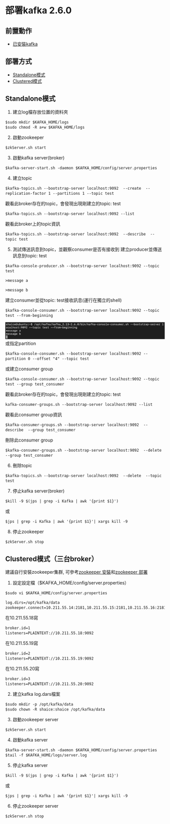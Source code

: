 # 部署kafka 2.6.0
## 前置動作
- [已安裝kafka](kafka_install.md)

## 部署方式
  - [Standalone模式](#standalone模式)
  - [Clustered模式](#clustered模式三台broker)

## Standalone模式
1. 建立log檔存放位置的資料夾
```
$sudo mkdir $KAFKA_HOME/logs
$sudo chmod -R a+w $KAFKA_HOME/logs
```
2. 啟動zookeeper
```
$zkServer.sh start
```
3. 啟動kafka server(broker)
```
$kafka-server-start.sh -daemon $KAFKA_HOME/config/server.properties
```
4. 建立topic
```
$kafka-topics.sh --bootstrap-server localhost:9092  --create  --replication-factor 1 --partitions 1 --topic test
```
觀看此broker存在的topic，會發現出現剛建立的topic: test
```
$kafka-topics.sh --bootstrap-server localhost:9092 --list 
```
觀看此broker上的topic資訊
```
$kafka-topics.sh --bootstrap-server localhost:9092  --describe  --topic test
```
5. 測試傳送訊息到topic，並觀察consumer是否有接收到
建立producer並傳送訊息到topic: test
```
$kafka-console-producer.sh --bootstrap-server localhost:9092 --topic test
```
```
>message a
```
```
>message b
```

建立consumer並從topic: test接收訊息(運行在獨立的shell)
```
$kafka-console-consumer.sh --bootstrap-server localhost:9092 --topic test --from-beginning
```
![consumer-accept-message.png](kafka_deploy/consumer-accept-message.png)
或指定partition
```
$kafka-console-consumer.sh --bootstrap-server localhost:9092 --partition 0 --offset "4" --topic test
```
或建立consumer group
```
$kafka-console-consumer.sh --bootstrap-server localhost:9092 --topic test --group test_consumer
```
觀看此broker存在的topic，會發現出現剛建立的topic: test
```
kafka-consumer-groups.sh --bootstrap-server localhost:9092 --list
```
觀看此consumer group資訊
```
$kafka-consumer-groups.sh --bootstrap-server localhost:9092  --describe  --group test_consumer
```
刪除此consumer group
```
$kafka-consumer-groups.sh --bootstrap-server localhost:9092  --delete  --group test_consumer
```
6. 刪除topic
```
$kafka-topics.sh --bootstrap-server localhost:9092  --delete  --topic test
```
7. 停止kafka server(broker)
```
$kill -9 $(jps | grep -i Kafka | awk '{print $1}')
```
或
```
$jps | grep -i Kafka | awk '{print $1}'| xargs kill -9
```
8. 停止zookeeper
```
$zkServer.sh stop
```


## Clustered模式（三台broker）
建議自行安裝zookeeper集群, 可參考[zookeeper 安裝](../../apache%20zookeeper/3.5.8/zookeeper_install.md)和[zookeeper 部署](../../apache%20zookeeper/3.5.8/zookeeper_deploy.md)
1. 設定設定檔（$KAFKA_HOME/config/server.properties）
```
$sudo vi $KAFKA_HOME/config/server.properties
```
```
log.dirs=/opt/kafka/data
zookeeper.connect=10.211.55.14:2181,10.211.55.15:2181,10.211.55.16:2181
```
在10.211.55.18寫
```
broker.id=1
listeners=PLAINTEXT://10.211.55.18:9092
```
在10.211.55.19寫
```
broker.id=2
listeners=PLAINTEXT://10.211.55.19:9092
```
在10.211.55.20寫
```
broker.id=3
listeners=PLAINTEXT://10.211.55.20:9092
```
2. 建立kafka log.dars檔案
```
$sudo mkdir -p /opt/kafka/data
$sudo chown -R shaice:shaice /opt/kafka/data
```
3. 啟動zookeeper server
```
$zkServer.sh start
```
4. 啟動kafka server
```
$kafka-server-start.sh -daemon $KAFKA_HOME/config/server.properties
$tail -f $KAFKA_HOME/logs/server.log
```
5. 停止kafka server
```
$kill -9 $(jps | grep -i Kafka | awk '{print $1}')
```
或
```
$jps | grep -i Kafka | awk '{print $1}'| xargs kill -9
```
6. 停止zookeeper server
```
$zkServer.sh stop
```